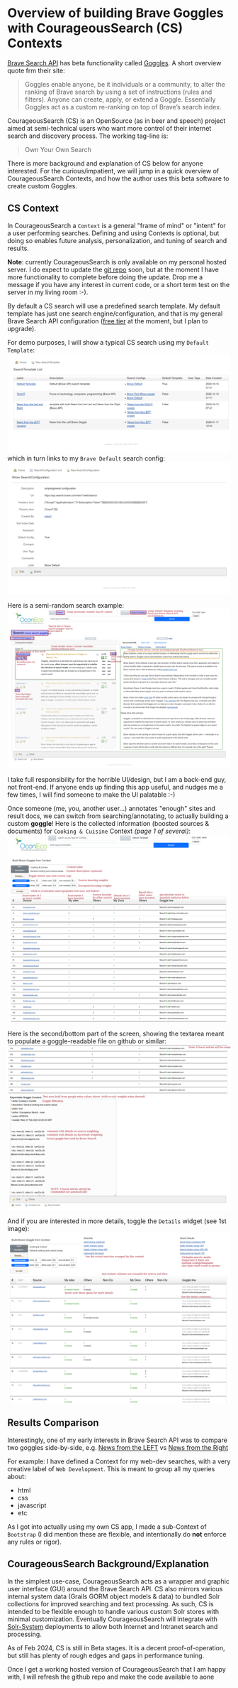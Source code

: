 # Overview of building Brave Goggles with CourageousSearch (CS) Contexts
[Brave Search API](https://api.search.brave.com/app/documentation/web-search/get-started) has beta functionality called [Goggles](https://github.com/brave/goggles-quickstart/blob/main/README.md). A short overview quote frm their site:
> Goggles enable anyone, be it individuals or a community, to alter the ranking of Brave search by using a set of instructions (rules and filters). Anyone can create, apply, or extend a Goggle. Essentially Goggles act as a custom re-ranking on top of Brave’s search index.

CourageousSearch (CS) is an OpenSource (as in beer and speech) project aimed at semi-technical users who want more control of their internet search and discovery process. The working tag-line is:
> Own Your Own Search

There is more background and explanation of CS below for anyone interested.
For the curious/impatient, we will jump in a quick overview of CourageousSearch Contexts, and how the author uses this beta software to create custom Goggles.

## CS Context
In CourageousSearch a `Context` is a general "frame of mind" or "intent" for a user performing searches. Defining and using Contexts is optional, but doing so enables future analysis, personalization, and tuning of search and results. 

**Note**: currently CourageousSearch is only available on my personal hosted server. I do expect to update the [git repo](https://github.com/seanoc5/courageoussearch) soon, but at the moment I have more functionality to complete before doing the update. Drop me a message if you have any interest in current code, or a short term test on the server in my living room :-).   

By default a CS search will use a predefined search template. My default template has just one search engine/configuration, and that is my general Brave Search API configuration ([free tier](https://api.search.brave.com/app/subscriptions/subscribe) at the moment, but I plan to upgrade). 

For demo purposes, I will show a typical CS search using my `Default Template`:
![](./grails-app/assets/images/documentation/search-template-list.png)
which in turn links to my `Brave Default` search config:
![](./grails-app/assets/images/documentation/brave-default-config.png)

Here is a semi-random search example:
![](./grails-app/assets/images/documentation/search-screen-example1.png)

I take full responsibility for the horrible UI/design, but I am a back-end guy, not front-end. If anyone ends up finding this app useful, and nudges me a few times, I will find someone to make the UI palatable :-)

Once someone (me, you, another user...) annotates "enough" sites and result docs, we can switch from searching/annotating, to actually building a custom **goggle**!
Here is the collected information (boosted sources & documents) for `Cooking & Cuisine` Context _(page 1 of several)_:
![](./grails-app/assets/images/documentation/google-example1-basic.png)

Here is the second/bottom part of the screen, showing the textarea meant to populate a goggle-readable file on github or similar:
![](./grails-app/assets/images/documentation/google-example-textarea.png)

And if you are interested in more details, toggle the `Details` widget (see 1st image):
![](./grails-app/assets/images/documentation/google-example1-details.png)

## Results Comparison
Interestingly, one of my early interests in Brave Search API was to compare two goggles side-by-side, e.g. [News from the LEFT](https://raw.githubusercontent.com/allsides-news/brave-goggles/main/left.goggles) vs [News from the Right](https://search.brave.com/goggles/profile?goggles_id=https%3A%2F%2Fraw.githubusercontent.com%2Fallsides-news%2Fbrave-goggles%2Fmain%2Fright.goggles)   

For example: I have defined a Context for my web-dev searches, with a very creative label of `Web Development`. This is meant to group all my queries about:
* html
* css
* javascript
* etc

As I got into actually using my own CS app, I made a sub-Context of `Bootstrap` (I did mention these are flexible, and intentionally do **not** enforce any rules or rigor).


## CourageousSearch Background/Explanation
In the simplest use-case, CourageousSearch acts as a wrapper and graphic user interface (GUI) around the Brave Search API. 
CS also mirrors various internal system data (Grails GORM object models & data) to bundled Solr collections for improved searching and text processing. As such, CS is intended to be flexible enough to handle various custom Solr stores with minimal customization. Eventually CourageousSearch will integrate with [Solr-System](https://github.com/seanoc5/solr-system) deployments to allow both Internet and Intranet search and processing.  

As of Feb 2024, CS is still in Beta stages. It is a decent proof-of-operation, but still has plenty of rough edges and gaps in performance tuning.  

Once I get a working hosted version of CourageousSearch that I am happy with, I will refresh the github repo and make the code available to aone
